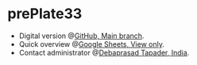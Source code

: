# prePlate33
+ Digital version @[GitHub, Main branch](https://github.com/openroot/prePlate33/tree/main).
+ Quick overview @[Google Sheets, View only](https://docs.google.com/spreadsheets/d/13HNFLm-eARm5iLeQylTs9oBfcvSDuEYQBePLPZML6lY/edit?usp=sharing).
+ Contact administrator @[Debaprasad Tapader, India](https://github.com/openroot).
